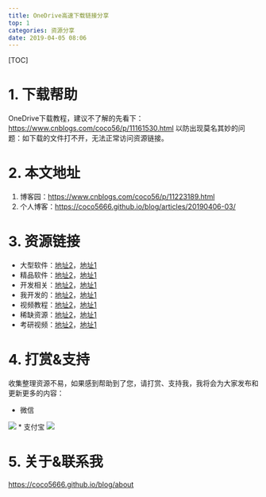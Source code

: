 ```yaml
---
title: OneDrive高速下载链接分享
top: 1
categories: 资源分享
date: 2019-04-05 08:06
---
```

[TOC]

# 1. 下载帮助
OneDrive下载教程，建议不了解的先看下：
https://www.cnblogs.com/coco56/p/11161530.html
以防出现莫名其妙的问题：如下载的文件打不开，无法正常访问资源链接。

# 2. 本文地址
1. 博客园：https://www.cnblogs.com/coco56/p/11223189.html
2. 个人博客：https://coco5666.github.io/blog/articles/20190406-03/

# 3. 资源链接
* 大型软件：[地址2](https://dabcoooacnz-my.sharepoint.com/:f:/g/personal/coco56_muabl_cn/EvrKsZbx7gdBinnkAQQb-bcBg9xyknqLdnBgd5G9cAWF4g?e=UrZT70)，[地址1](https://uinedu-my.sharepoint.com/:f:/g/personal/a19635_myoffice_site/EqsxpqQqmMJLkz-71g6YhKIBY1E_4jMAqWBFbXB7Ox-sqg?e=MeD6vJ)
* 精品软件：[地址2](https://jxjjxy-my.sharepoint.com/:f:/g/personal/coco56_t_odmail_cn/Em0hJ5GN4j5OrhxIsxhMORgBVTboNdmQgDqIwgkLC80C5Q?e=3uY0Qu)，[地址1](https://uinedu-my.sharepoint.com/:f:/g/personal/a19635_myoffice_site/Eu98TgAiKIlMk08b3XYrRL8BnaMoM1Es7JTqAKGtnYzmUw)
* 开发相关：[地址2](https://jia666-my.sharepoint.com/:f:/g/personal/coco56_xkx_me/ErAxktjk7x5Pjay3V3ACfzABBkSKl9gSRwY6zKn248_uGQ?e=Y3bmID)，[地址1](https://uinedu-my.sharepoint.com/:f:/g/personal/a19635_myoffice_site/EkOAhnyjZRhHkdKYqMTAEYIBqMnMfKyC8_5v5WCAwSX76Q)
* 我开发的：[地址2](https://jia666-my.sharepoint.com/:f:/g/personal/coco56_xkx_me/EsFUljPHf7tDvoF7b9nTZBQBnWmHFOCzEYVWwK-4oWdD7A?e=ZOyJAm)，[地址1](https://uinedu-my.sharepoint.com/:f:/g/personal/a19635_myoffice_site/EgusrLTRZ9ZFi0_aSduJW_4B5wokGfa1PuhXvUoHeo3Adg)
* 视频教程：[地址2](https://acedidiaoacid-my.sharepoint.com/:f:/g/personal/coco56_msoffice_tw/EiLPKvsltMFIuKTwwUxuvG4BgtXLzo6yj1KSGHfeLTmb6A)，[地址1](https://uinedu-my.sharepoint.com/:f:/g/personal/a19635_myoffice_site/EnLJkks-dOtPp85eVUVbNDIBKUDgZuYuGks_YsrURObwlQ?e=6IuKn9)
* 稀缺资源：[地址2](https://jia666-my.sharepoint.com/:f:/g/personal/coco56_xkx_me/EvOMgM4rSQFDmGQ_dqtIct0BTTCQH029vYtASjNDH7zlFA?e=0UpSep)，[地址1](https://uinedu-my.sharepoint.com/:f:/g/personal/a19635_myoffice_site/Eo4NnF2096lDj7JhmzXGAqkBLlyFO05OQukCQFHXY1PEDw?e=WLQOHD)
* 考研视频：[地址2](https://odobagg-my.sharepoint.com/:f:/g/personal/b3hscg2-0_od_obagg_com/EtUkjOy6qkBEoDMvo9tnpHkBtcDdNmoHHURX0v1J-j4b1g?e=Gr7u0f)，[地址1](https://acedidiaoacid-my.sharepoint.com/:f:/g/personal/coco56_msoffice_tw/EjIZjIQ-VflOtdczLm1ulaMBtrMJ0hcKfSOG1-n0hrGhjQ?e=6tnJJi)

# 4. 打赏&支持
收集整理资源不易，如果感到帮助到了您，请打赏、支持我，我将会为大家发布和更新更多的内容：
* 微信
<img src="https://i.loli.net/2019/07/06/5d20bb02a413d45586.png">
* 支付宝
<img src="https://i.loli.net/2019/07/06/5d20bb5b090cf90572.jpg">

# 5. 关于&联系我
https://coco5666.github.io/blog/about